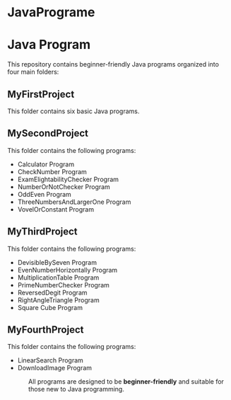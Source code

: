 # JavaPrograme

<h1>Java Program</h1>
This repository contains beginner-friendly Java programs organized into four main folders:

<h2>MyFirstProject</h2>
This folder contains six basic Java programs.

<h2>MySecondProject</h2>
This folder contains the following programs:
<ul>
<li>Calculator Program</li>
<li>CheckNumber Program</li>
<li>ExamElightabilityChecker Program</li>
<li>NumberOrNotChecker Program</li>
<li>OddEven Program</li>
<li>ThreeNumbersAndLargerOne Program</li>
<li>VovelOrConstant Program</li>
</ul>
<h2>MyThirdProject</h2>
This folder contains the following programs:
<ul>
<li>DevisibleBySeven Program</li>
<li>EvenNumberHorizontally Program</li>
<li>MultiplicationTable Program</li>
<li>PrimeNumberChecker Program</li>
<li>ReversedDegit Program</li>
<li>RightAngleTriangle Program</li>
<li>Square Cube Program</li>
</ul>
<h2>MyFourthProject</h2>
This folder contains the following programs:
<ul>
<li>LinearSearch Program</li>
<li>DownloadImage Program</li>
<ul>

All programs are designed to be <b>beginner-friendly</b> and suitable for those new to Java programming.